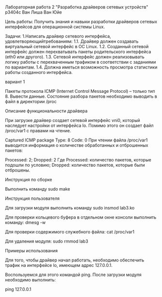 Лабораторная работа 2 "Разработка драйверов сетевых устройств"
p3404c Ван Лиша Ван Юйе 

Цель работы: Получить знания и навыки разработки драйверов сетевых интерфейсов для операционной системы Linux.

Задачи:
1.Написать драйвер сетевого интерфейса, удовлетворяющийтребованиям:
1.1. Драйвер должен создавать виртуальный сетевой интерфейс в ОС Linux.
1.2. Созданный сетевой интерфейс должен перехватывать пакеты родительского интерфейса (eth0 или другого).
1.3. Сетевой интерфейс должен реализовывать логику работы с перехваченным трафиком в соответствии с заданиями по вариантам.
1.4. Должна иметься возможность просмотра статистики работы созданного интерфейса.

вариант 1

Пакеты протокола ICMP (Internet Control Message Protocol) – только тип 8. Вывести данные.
Состояние разбора пакетов необходимо выводить в файл в директории /proc

Описание функциональности драйвера

При загрузке драйвер создает сетевой интерфейс vni0, который наследует настройки от интерфейса lo.
Помимо этого он создает файл /proc/var1 с правами на чтение.

Captured ICMP package
Type: 8
Code: 0
При чтении файла /proc/var1 выводится информация о количестве обработанных и отброшенных пакетов:

Processed: 2; Dropped: 2
Где Processed: количество пакетов, которые подошли по условию; Dropped: количество пакетов, которые были отброшены.

Инструкция по сборке

Выполнить команду sudo make

Инструкция пользователя

Для загрузки модуля выполнить команду sudo insmod lab3.ko

Для проверки кольцевого буфера в отдельном окне консоли выполнить команду: dmesg -w

Для проверки содержимого служебного файла: cat /proc/var1

Для удаления модуля: sudo rmmod lab3

Примеры использования

Для того, чтобы драйвер начал работать, необходимо обеспечить трафик на интерфейсе lo, имеющем адрес 127.0.0.1.

Воспользуемся для этого командой ping. После загрузки модуля необходимо выполнить:

ping 127.0.0.1
